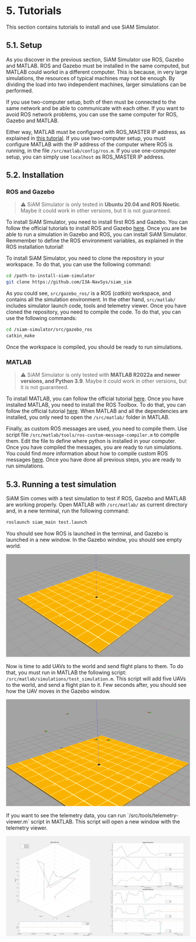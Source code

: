 # 5. Tutorials
This section contains tutorials to install and use SiAM Simulator.

## 5.1. Setup
As you discover in the previous section, SiAM Simulator use ROS, Gazebo and MATLAB. ROS and Gazebo must be installed in the same computed, but MATLAB could workd in a different computer. This is because, in very large simulations, the resources of typical machines may not be enough. By dividing the load into two independent machines, larger simulations can be performed.

If you use two-computer setup, both of then must be connected to the same network and be able to communicate with each other. If you want to avoid ROS network problems, you can use the same computer for ROS, Gazebo and MATLAB. 

Either way, MATLAB must be configured with ROS_MASTER IP address, as explained in [this tutorial](https://es.mathworks.com/help/ros/ug/get-started-with-ros.html). If you use two-computer setup, you must configure MATLAB with the IP address of the computer where ROS is running, in the file `/src/matlab/config/ros.m`. If you use one-computer setup, you can simply use `localhost` as ROS_MASTER IP address.


## 5.2. Installation
### ROS and Gazebo
>:warning:  SiAM Simulator is only tested in **Ubuntu 20.04 and ROS Noetic**. Maybe it could work in other versions, but it is not guaranteed.

To install SiAM Simulator, you need to install first ROS and Gazebo. You can follow the official tutorials to install ROS and Gazebo [here](http://wiki.ros.org/noetic/Installation). Once you are be able to run a simulation in Gazebo and ROS, you can install SiAM Simulator. Remmember to define the ROS environment variables, as explained in the ROS installation tutorial!

To install SiAM Simulator, you need to clone the repository in your workspace. To do that, you can use the following command:

```bash
cd /path-to-install-siam-simulator
git clone https://github.com/I3A-NavSys/siam_sim
```
As you could see, `src/gazebo_ros/` is a ROS (_catkin_) workspace, and contains all the simulation environment. In the other hand, `src/matlab/` includes simulator launch code, tools and telemetry viewer. Once you have cloned the repository, you need to compile the code. To do that, you can use the following commands:

```bash
cd /siam-simulator/src/gazebo_ros
catkin_make
```
Once the workspace is compiled, you should be ready to run simulations.

### MATLAB
>:warning:  SiAM Simulator is only tested with **MATLAB R2022a and newer versions, and Python 3.9**. Maybe it could work in other versions, but it is not guaranteed.

To install MATLAB, you can follow the official tutorial [here](https://es.mathworks.com/help/install/ug/install-mathworks-software.html). Once you have installed MATLAB, you need to install the ROS Toolbox. To do that, you can follow the official tutorial [here](https://es.mathworks.com/help/ros/ug/install-ros-toolbox.html). When MATLAB and all the dependencies are installed, you only need to open the `/src/matlab/` folder in MATLAB. 

Finally, as custom ROS messages are used, you need to compile them. Use script file `/src/matlab/tools/ros-custom-message-compiler.m` to compile them. Edit the file to define where python is installed in your computer. Once you have compiled the messages, you are ready to run simulations. You could find more information about how to compile custom ROS messages [here](https://es.mathworks.com/help/ros/custom-message-support.html?s_tid=CRUX_lftnav). Once you have done all previous steps, you are ready to run simulations.

## 5.3. Running a test simulation
SiAM Sim comes with a test simulation to test if ROS, Gazebo and MATLAB are working properly. Open MATLAB with `/src/matlab/` as current directory and, in a new terminal, run the following command:
```bash
roslaunch siam_main test.launch
```
You should see how ROS is launched in the terminal, and Gazebo is launched in a new window. In the Gazebo window, you should see empty world.

![Empty World](./img/tutorials/test-simulation-world-1.png 'Gazebo Viewer. Empty world.  :size=800px')

Now is time to add UAVs to the world and send flight plans to them. To do that, you must run in MATLAB the following script: `/src/matlab/simulations/test_simulation.m`. This script will add five UAVs to the world, and send a flight plan to it. Few seconds after, you should see how the UAV moves in the Gazebo window.

![UAVs](./img/tutorials/test-simulation-world-2.png 'Gazebo Viewer. Five UAV flying. :size=800px')

If you want to see the telemetry data, you can run ´/src/tools/telemetry-viewer.m´ script in MATLAB. This script will open a new window with the telemetry viewer.

![Telemetry Viewer](./img/tutorials/test-simulation-telemetry-viewer-1.jpg 'MATLAB Telemetry Viewer window :size=800px')